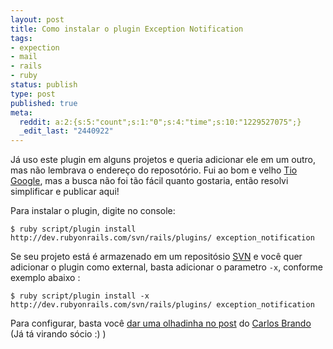 ```yaml
---
layout: post
title: Como instalar o plugin Exception Notification
tags:
- expection
- mail
- rails
- ruby
status: publish
type: post
published: true
meta:
  reddit: a:2:{s:5:"count";s:1:"0";s:4:"time";s:10:"1229527075";}
  _edit_last: "2440922"
---
```

Já uso este plugin em alguns projetos e queria adicionar ele em um outro, mas não lembrava o endereço do reposotório. Fui ao bom e velho [Tio Google](://www.google.com.br), mas a busca não foi tão fácil quanto gostaria, então resolvi simplificar e publicar aqui!

Para instalar o plugin, digite no console:

	$ ruby script/plugin install http://dev.rubyonrails.com/svn/rails/plugins/ exception_notification

Se seu projeto está é armazenado em um repositósio [SVN](://www.google.com.br/url?sa=t&amp;ct=res&amp;cd=3&amp;url=http%3A%2F%2Fpt.wikipedia.org%2Fwiki%2FSubversion&amp;ei=vhp9R8e4N4mgeu7m0Do&amp;usg=AFQjCNHQjCqm9NBVA4Icy2e0t_FOuQDgGg&amp;sig2=Eeqs3HPrl1YKI9CRODjVMg) e você quer adicionar o plugin como external, basta adicionar o parametro `-x`, conforme exemplo abaixo :

	$ ruby script/plugin install -x http://dev.rubyonrails.com/svn/rails/plugins/ exception_notification

Para configurar, basta você [dar uma olhadinha no post](://www.nomedojogo.com/2007/05/22/receba-erros-do-seu-software-por-email/) do [Carlos Brando](://www.workingwithrails.com/person/8137-carlos-brando) (Já tá virando sócio :) )
